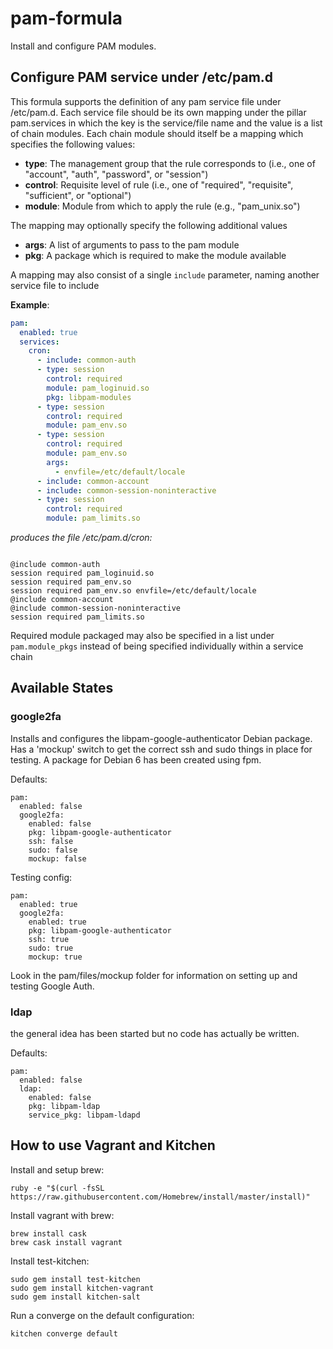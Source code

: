 # pam-formula

Install and configure PAM modules.

## Configure PAM service under /etc/pam.d

This formula supports the definition of any pam service file under /etc/pam.d.
Each service file should be its own mapping under the pillar pam.services
in which the key is the service/file name and the value is a list of chain
modules. Each chain module should itself be a mapping which specifies the
following values:

- **type**: The management group that the rule corresponds to
  (i.e., one of "account", "auth", "password", or "session")
- **control**: Requisite level of rule (i.e., one of "required", "requisite",
  "sufficient", or "optional")
- **module**: Module from which to apply the rule (e.g., "pam_unix.so")

The mapping may optionally specify the following additional values

- **args**: A list of arguments to pass to the pam module
- **pkg**: A package which is required to make the module available

A mapping may also consist of a single `include` parameter, naming another
service file to include

**Example**:
```yaml
pam:
  enabled: true
  services:
    cron:
      - include: common-auth
      - type: session
        control: required
        module: pam_loginuid.so
        pkg: libpam-modules
      - type: session
        control: required
        module: pam_env.so
      - type: session
        control: required
        module: pam_env.so
        args:
          - envfile=/etc/default/locale
      - include: common-account
      - include: common-session-noninteractive
      - type: session
        control: required
        module: pam_limits.so
```
*produces the file /etc/pam.d/cron:*
```

@include common-auth
session required pam_loginuid.so
session required pam_env.so
session required pam_env.so envfile=/etc/default/locale
@include common-account
@include common-session-noninteractive
session required pam_limits.so
```

Required module packaged may also be specified in a list under `pam.module_pkgs`
instead of being specified individually within a service chain

## Available States
### google2fa
Installs and configures the libpam-google-authenticator Debian package. Has a 'mockup' switch to get the correct ssh and sudo things in place for testing. A package for Debian 6 has been created using fpm.

Defaults:
```
pam:
  enabled: false
  google2fa:
    enabled: false
    pkg: libpam-google-authenticator
    ssh: false
    sudo: false
    mockup: false
```

Testing config:
```
pam:
  enabled: true
  google2fa:
    enabled: true
    pkg: libpam-google-authenticator
    ssh: true
    sudo: true
    mockup: true
```

Look in the pam/files/mockup folder for information on setting up and testing Google Auth.

### ldap
the general idea has been started but no code has actually be written.

Defaults:
```
pam:
  enabled: false
  ldap:
    enabled: false
    pkg: libpam-ldap
    service_pkg: libpam-ldapd
```

## How to use Vagrant and Kitchen
Install and setup brew:
```
ruby -e "$(curl -fsSL https://raw.githubusercontent.com/Homebrew/install/master/install)"
```

Install vagrant with brew:
```
brew install cask
brew cask install vagrant
```

Install test-kitchen:
```
sudo gem install test-kitchen
sudo gem install kitchen-vagrant
sudo gem install kitchen-salt
```

Run a converge on the default configuration:
```
kitchen converge default
```
